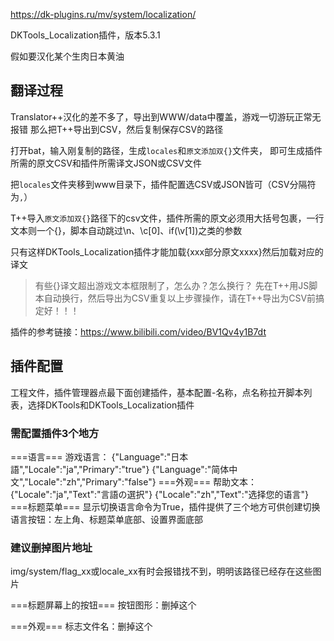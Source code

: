 https://dk-plugins.ru/mv/system/localization/

DKTools_Localization插件，版本5.3.1

假如要汉化某个生肉日本黄油

## 翻译过程

Translator++汉化的差不多了，导出到WWW/data中覆盖，游戏一切游玩正常无报错
那么把T++导出到CSV，然后复制保存CSV的路径

打开bat，输入刚复制的路径，生成`locales`和`原文添加双{}`文件夹，
即可生成插件所需的原文CSV和插件所需译文JSON或CSV文件

把`locales`文件夹移到www目录下，插件配置选CSV或JSON皆可（CSV分隔符为`,`）

T++导入`原文添加双{}`路径下的csv文件，插件所需的原文必须用大括号包裹，一行文本则一个{}，脚本自动跳过\n、\c[0]、if(\v[1])之类的参数

只有这样DKTools_Localization插件才能加载{xxx部分原文xxxx}然后加载对应的译文
>有些{}译文超出游戏文本框限制了，怎么办？怎么换行？
>先在T++用JS脚本自动换行，然后导出为CSV重复以上步骤操作，请在T++导出为CSV前搞定好！！！

插件的参考链接：https://www.bilibili.com/video/BV1Qv4y1B7dt

## 插件配置

工程文件，插件管理器点最下面创建插件，基本配置-名称，点名称拉开脚本列表，选择DKTools和DKTools_Localization插件

### 需配置插件3个地方

===语言===
游戏语言：
{"Language":"日本語","Locale":"ja","Primary":"true"}
{"Language":"简体中文","Locale":"zh","Primary":"false"}
===外观===
帮助文本：
{"Locale":"ja","Text":"言語の選択"}
{"Locale":"zh","Text":"选择您的语言"}
===标题菜单===
显示切换语言命令为True，插件提供了三个地方可供创建切换语言按钮：左上角、标题菜单底部、设置界面底部

### 建议删掉图片地址

img/system/flag_xx或locale_xx有时会报错找不到，明明该路径已经存在这些图片

===标题屏幕上的按钮===
按钮图形：删掉这个

===外观===
标志文件名：删掉这个


